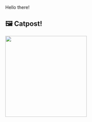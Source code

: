 Hello there!



## 🖼️ Catpost!

<sub>
    <img src="https://cdn2.thecatapi.com/images/ch5.jpg" height="256">
</sub>

